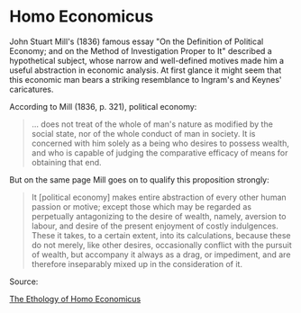 # Homo Economicus

John Stuart Mill's (1836) famous essay "On the Definition of Political
Economy; and on the Method of Investigation Proper to It" described a
hypothetical subject, whose narrow and well-defined motives made him a useful
abstraction in economic analysis. At first glance it might seem that this economic man bears a striking resemblance to Ingram's and Keynes' caricatures.

According to Mill (1836, p. 321), political economy:

> ... does not treat of the whole of man's nature as modified by the social
state, nor of the whole conduct of man in society. It is concerned with him
solely as a being who desires to possess wealth, and who is capable of
judging the comparative efficacy of means for obtaining that end.

But on the same page Mill goes on to qualify this proposition strongly:

> It [political economy] makes entire abstraction of every other human
passion or motive; except those which may be regarded as perpetually
antagonizing to the desire of wealth, namely, aversion to labour, and
desire of the present enjoyment of costly indulgences. These it takes, to a
certain extent, into its calculations, because these do not merely, like other
desires, occasionally conflict with the pursuit of wealth, but accompany it
always as a drag, or impediment, and are therefore inseparably mixed up
in the consideration of it.

Source:

[The Ethology of Homo Economicus](.dox/persky_2011_retrospectives_the_ethology_of_homo_economicus.pdf) 
